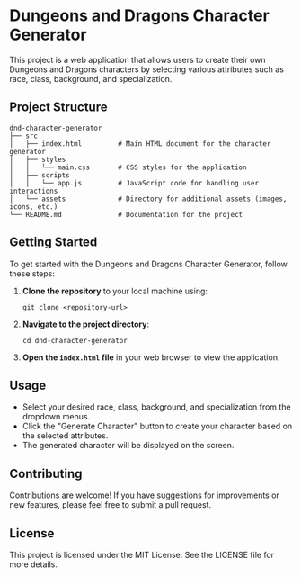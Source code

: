 # Dungeons and Dragons Character Generator

This project is a web application that allows users to create their own Dungeons and Dragons characters by selecting various attributes such as race, class, background, and specialization.

## Project Structure

```
dnd-character-generator
├── src
│   ├── index.html         # Main HTML document for the character generator
│   ├── styles
│   │   └── main.css       # CSS styles for the application
│   ├── scripts
│   │   └── app.js         # JavaScript code for handling user interactions
│   └── assets             # Directory for additional assets (images, icons, etc.)
└── README.md              # Documentation for the project
```

## Getting Started

To get started with the Dungeons and Dragons Character Generator, follow these steps:

1. **Clone the repository** to your local machine using:
   ```
   git clone <repository-url>
   ```

2. **Navigate to the project directory**:
   ```
   cd dnd-character-generator
   ```

3. **Open the `index.html` file** in your web browser to view the application.

## Usage

- Select your desired race, class, background, and specialization from the dropdown menus.
- Click the "Generate Character" button to create your character based on the selected attributes.
- The generated character will be displayed on the screen.

## Contributing

Contributions are welcome! If you have suggestions for improvements or new features, please feel free to submit a pull request.

## License

This project is licensed under the MIT License. See the LICENSE file for more details.